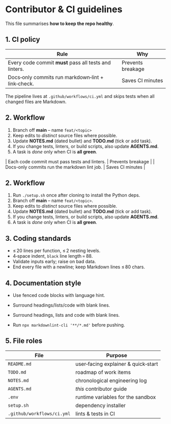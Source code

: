 # Contributor & CI guidelines

This file summarises **how to keep the repo healthy**.

## 1. CI policy

| Rule | Why |
|------|-----|
| Every code commit **must** pass all tests and linters. | Prevents breakage |
| Docs‑only commits run markdown‑lint + link‑check. | Saves CI minutes |

The pipeline lives at `.github/workflows/ci.yml` and skips tests when
all changed files are Markdown.

## 2. Workflow

1. Branch off **main** – name `feat/<topic>`  
2. Keep edits to *distinct* source files where possible.  
3. Update **NOTES.md** (dated bullet) and **TODO.md** (tick or add task).  
4. If you change tests, linters, or build scripts, also update **AGENTS.md**.  
5. A task is *done* only when CI is **all green**.

| Each code commit must pass tests and linters. | Prevents breakage |
| Docs-only commits run the markdown lint job. | Saves CI minutes |

## 2. Workflow

1. Run `./setup.sh` once after cloning to install the Python deps.
2. Branch off **main** – name `feat/<topic>`.
3. Keep edits to *distinct* source files where possible.
4. Update **NOTES.md** (dated bullet) and **TODO.md** (tick or add task).
5. If you change tests, linters, or build scripts, also update **AGENTS.md**.
6. A task is *done* only when CI is **all green**.

## 3. Coding standards

* ≤ 20 lines per function, ≤ 2 nesting levels.
* 4‑space indent, `black` line length = 88.
* Validate inputs early; raise on bad data.
* End every file with a newline; keep Markdown lines ≤ 80 chars.

## 4. Documentation style

* Use fenced code blocks with language hint.

* Surround headings/lists/code with blank lines.
* Surround headings, lists and code with blank lines.
* Run `npx markdownlint-cli '**/*.md'` before pushing.


## 5. File roles

| File | Purpose |
|------|---------|
| `README.md` | user‑facing explainer & quick‑start |
| `TODO.md` | roadmap of work items |
| `NOTES.md` | chronological engineering log |
| `AGENTS.md` | *this* contributor guide |
| `.env` | runtime variables for the sandbox |
| `setup.sh` | dependency installer |
| `.github/workflows/ci.yml` | lints & tests in CI |
